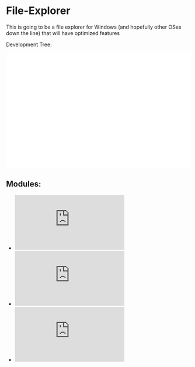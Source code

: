 # File-Explorer

This is going to be a file explorer for Windows (and hopefully other OSes down the line) that will have optimized features

Development Tree:

![image](https://raw.githubusercontent.com/LordOfDeadbush/Tech-Tree/file-explorer-tree/svg.svg)

[comment]: <> (for personal use: github.com/LordOfDeadbush/Tech-Tree/file-explorer-tree)

## Modules:

* ![Module 1: User Interactions In Text](https://github.com/LordOfDeadbush/File-Explorer/blob/main/modules/text_ui.md)
* ![Module 2: Object-Oriented Programming](https://github.com/LordOfDeadbush/File-Explorer/blob/main/modules/object_oriented.md)
* ![Module 3: Navigating Filesystems](https://github.com/LordOfDeadbush/File-Explorer/blob/main/modules/tips_on_navigating_filesystems.md)

